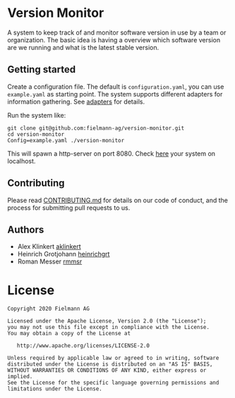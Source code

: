 # Version Monitor
A system to keep track of and monitor software version in use by a team or organization. The basic idea is having a overview which software version are we running and what is the latest stable version.  

## Getting started
Create a configuration file. The default is `configuration.yaml`, you can use `example.yaml` as starting point. The system supports different adapters for information gathering. See [adapters](./pkg/adapters/README.md) for details.  


Run the system like:
```
git clone git@github.com:fielmann-ag/version-monitor.git
cd version-monitor
Config=example.yaml ./version-monitor
```
This will spawn a http-server on port 8080. 
Check [here](http://localhost:8080/) your system on localhost. 


## Contributing

Please read [CONTRIBUTING.md](CONTRIBUTING.md) for details on our code of conduct, and the process for submitting pull requests to us.


## Authors

* Alex Klinkert  [aklinkert](https://github.com/aklinkert)
* Heinrich Grotjohann [heinrichgrt](https://github.com/heinrichgrt) 
* Roman Messer [rmmsr](https://github.com/rmmsr)

# License

```
Copyright 2020 Fielmann AG

Licensed under the Apache License, Version 2.0 (the "License");
you may not use this file except in compliance with the License.
You may obtain a copy of the License at

   http://www.apache.org/licenses/LICENSE-2.0

Unless required by applicable law or agreed to in writing, software
distributed under the License is distributed on an "AS IS" BASIS,
WITHOUT WARRANTIES OR CONDITIONS OF ANY KIND, either express or implied.
See the License for the specific language governing permissions and
limitations under the License.
```
